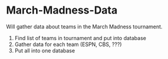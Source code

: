 # March-Madness-Data
Will gather data about teams in the March Madness tournament.
1. Find list of teams in tournament and put into database
2. Gather data for each team (ESPN, CBS, ???)
3. Put all into one database

